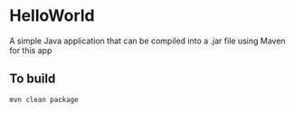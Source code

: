 HelloWorld
==========

A simple Java application that can be compiled into a .jar file using Maven for this app

To build
--------
    mvn clean package

